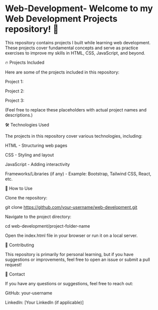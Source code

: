 # Web-Development- Welcome to my Web Development Projects repository! 🚀

This repository contains projects I built while learning web development. These projects cover fundamental concepts and serve as practice exercises to improve my skills in HTML, CSS, JavaScript, and beyond.

🔥 Projects Included

Here are some of the projects included in this repository:

Project 1:  

Project 2: 

Project 3: 

(Feel free to replace these placeholders with actual project names and descriptions.)

🛠️ Technologies Used

The projects in this repository cover various technologies, including:

HTML - Structuring web pages

CSS - Styling and layout

JavaScript - Adding interactivity

Frameworks/Libraries (if any) - Example: Bootstrap, Tailwind CSS, React, etc.

📂 How to Use

Clone the repository:

git clone https://github.com/your-username/web-development.git

Navigate to the project directory:

cd web-development/project-folder-name

Open the index.html file in your browser or run it on a local server.


🤝 Contributing

This repository is primarily for personal learning, but if you have suggestions or improvements, feel free to open an issue or submit a pull request!

📧 Contact

If you have any questions or suggestions, feel free to reach out:

GitHub: your-username

LinkedIn: [Your LinkedIn (if applicable)]

